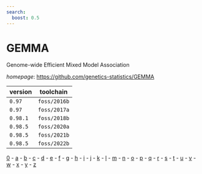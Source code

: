 ```yaml
---
search:
  boost: 0.5
---
```

# GEMMA

Genome-wide Efficient Mixed Model Association

*homepage*: <https://github.com/genetics-statistics/GEMMA>

version | toolchain
--------|----------
``0.97`` | ``foss/2016b``
``0.97`` | ``foss/2017a``
``0.98.1`` | ``foss/2018b``
``0.98.5`` | ``foss/2020a``
``0.98.5`` | ``foss/2021b``
``0.98.5`` | ``foss/2022b``

[0](../0/index.md) - [a](../a/index.md) - [b](../b/index.md) - [c](../c/index.md) - [d](../d/index.md) - [e](../e/index.md) - [f](../f/index.md) - [g](../g/index.md) - [h](../h/index.md) - [i](../i/index.md) - [j](../j/index.md) - [k](../k/index.md) - [l](../l/index.md) - [m](../m/index.md) - [n](../n/index.md) - [o](../o/index.md) - [p](../p/index.md) - [q](../q/index.md) - [r](../r/index.md) - [s](../s/index.md) - [t](../t/index.md) - [u](../u/index.md) - [v](../v/index.md) - [w](../w/index.md) - [x](../x/index.md) - [y](../y/index.md) - [z](../z/index.md)

